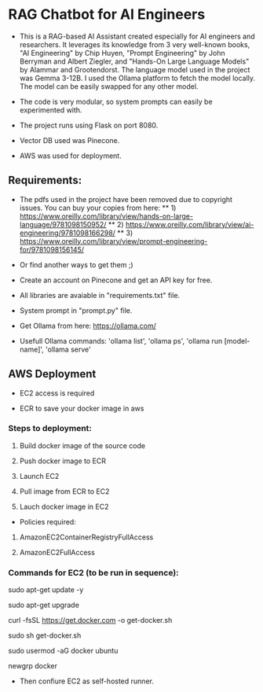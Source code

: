 # RAG Chatbot for AI Engineers

* This is a RAG-based AI Assistant created especially for AI engineers and researchers. It leverages its knowledge from 3 very well-known books, "AI Engineering" by Chip Huyen, "Prompt Engineering" by John Berryman and Albert Ziegler, and "Hands-On Large Language Models" by Alammar and Grootendorst. The language model used in the project was Gemma 3-12B. I used the Ollama platform to fetch the model locally. The model can be easily swapped for any other model.

* The code is very modular, so system prompts can easily be experimented with.

* The project runs using Flask on port 8080.

* Vector DB used was Pinecone.

* AWS was used for deployment.

## Requirements:

* The pdfs used in the project have been removed due to copyright issues. You can buy your copies from here:
** 1) https://www.oreilly.com/library/view/hands-on-large-language/9781098150952/
** 2) https://www.oreilly.com/library/view/ai-engineering/9781098166298/
** 3) https://www.oreilly.com/library/view/prompt-engineering-for/9781098156145/

* Or find another ways to get them ;)

* Create an account on Pinecone and get an API key for free.

* All libraries are avaiable in "requirements.txt" file.

* System prompt in "prompt.py" file.

* Get Ollama from here: https://ollama.com/

* Usefull Ollama commands: 'ollama list', 'ollama ps', 'ollama run [model-name]', 'ollama serve'

## AWS Deployment

* EC2 access is required

* ECR to save your docker image in aws


### Steps to deployment:

1. Build docker image of the source code

2. Push docker image to ECR

3. Launch EC2 

4. Pull image from ECR to EC2

5. Lauch docker image in EC2

* Policies required:

1. AmazonEC2ContainerRegistryFullAccess

2. AmazonEC2FullAccess

### Commands for EC2 (to be run in sequence):

sudo apt-get update -y

sudo apt-get upgrade

curl -fsSL https://get.docker.com -o get-docker.sh

sudo sh get-docker.sh

sudo usermod -aG docker ubuntu

newgrp docker

* Then confiure EC2 as self-hosted runner.